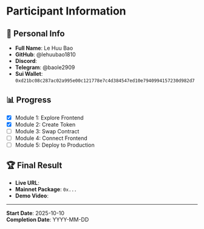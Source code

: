 # Participant Information

## 👤 Personal Info

- **Full Name**: Le Huu Bao
- **GitHub**: @lehuubao1810
- **Discord**: 
- **Telegram**: @baole2909
- **Sui Wallet**: `0xd21bc08c287ac02a995e00c121778e7c4d384547ed10e7940994157230d982d7`

## 📊 Progress

- [x] Module 1: Explore Frontend
- [x] Module 2: Create Token
- [ ] Module 3: Swap Contract
- [ ] Module 4: Connect Frontend
- [ ] Module 5: Deploy to Production

## 🏆 Final Result

- **Live URL**: 
- **Mainnet Package**: `0x...`
- **Demo Video**: 

---

**Start Date**: 2025-10-10  
**Completion Date**: YYYY-MM-DD
